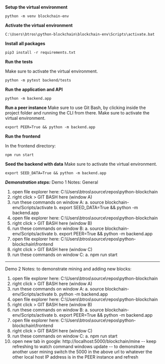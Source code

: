 **Setup the virtual environment**
```
python -m venv blockchain-env
```

**Activate the virtual environment**
```
C:\Users\btros\python-blockchain\blockchain-env\Scripts\activate.bat
```

**Install all packages**
```
pip3 install -r requirements.txt
```

**Run the tests**

Make sure to activate the virtual environment.

```
python -m pytest backend/tests
```

**Run the application and API**
```
python -m backend.app
```

**Run a peer instance**
Make sure to use Git Bash, by clicking inside the project folder and running the CLI from there.
Make sure to activate the virtual environment.

```
export PEER=True && python -m backend.app
```

**Run the frontend**

In the frontend directory:
```
npm run start
```

**Seed the backend with data**
Make sure to activate the virtual environment.
```
export SEED_DATA=True && python -m backend.app
```


***Demonstration steps:***
Demo 1 Notes: General
1. open file explorer here: C:\Users\btros\source\repos\python-blockchain
2. right click > GIT BASH here (window A)
3. run these commands on window A:
	a. source blockchain-env/Scripts/activate
	b. export SEED_DATA=True && python -m backend.app
4. open file explorer here: C:\Users\btros\source\repos\python-blockchain
5. right click > GIT BASH here (window B)
6. run these commands on window B:
	a. source blockchain-env/Scripts/activate
	b. export PEER=True && python -m backend.app
7. open file explorer here: C:\Users\btros\source\repos\python-blockchain\frontend
8. right click > GIT BASH here (window C)
9. run these commands on window C:
	a. npm run start
-------------------------------------------------------------------
Demo 2 Notes: to demonstrate mining and adding new blocks:
1. open file explorer here: C:\Users\btros\source\repos\python-blockchain
2. right click > GIT BASH here (window A)
3. run these commands on window A:
	a. source blockchain-env/Scripts/activate
	b. python -m backend.app
4. open file explorer here: C:\Users\btros\source\repos\python-blockchain
5. right click > GIT BASH here (window B)
6. run these commands on window B:
	a. source blockchain-env/Scripts/activate
	b. export PEER=True && python -m backend.app
7. open file explorer here: C:\Users\btros\source\repos\python-blockchain\frontend
8. right click > GIT BASH here (window C)
9. run these commands on window C:
	a. npm run start	
10. open new tab in google: http://localhost:5000/blockchain/mine
	-- keep refreshing to watch command windows update
	-- to demonstrate another user mining switch the 5000 in the above url to whatever 
		the other local host IP address is in the PEER instance and refresh